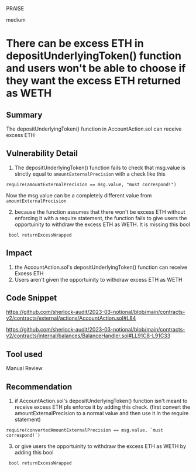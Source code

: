 PRAISE

medium

# There can be excess ETH in depositUnderlyingToken() function and users won't be able to choose if they want the excess ETH returned as WETH

## Summary
The depositUnderlyingToken() function in AccountAction.sol can receive excess ETH

## Vulnerability Detail
1. The depositUnderlyingToken() function fails to check that msg.value is strictly equal to `amountExternalPrecision` with a check like this
```solidity
require(amountExternalPrecision == msg.value, "must correspond!")
```
Now the msg.value can be a completely different value from `amountExternalPrecision`


2. because the function assumes that there won't be excess ETH without enforcing it with a require statement, the function fails to give users the opportuinity to withdraw the excess ETH as WETH.
It is missing this bool
```solidity
 bool returnExcessWrapped
```
## Impact
1. the AccountAction.sol's depositUnderlyingToken() function can receive Excess ETH
2. Users aren't given the opportuinity to withdraw excess ETH as WETH

## Code Snippet
https://github.com/sherlock-audit/2023-03-notional/blob/main/contracts-v2/contracts/external/actions/AccountAction.sol#L84

https://github.com/sherlock-audit/2023-03-notional/blob/main/contracts-v2/contracts/internal/balances/BalanceHandler.sol#LL91C8-L91C33
## Tool used

Manual Review

## Recommendation
1. if AccountAction.sol's depositUnderlyingToken() function isn't meant to receive excess ETH pls enforce it by adding this check. (first convert the amountExternalPrecision to a normal value and then use it in the require statement)

```solidity
require(convertedAmountExternalPrecision == msg.value, `must correspond!`)
```

3. or give users the opportuinity to withdraw the excess ETH as WETH by adding this bool
```solidity
 bool returnExcessWrapped
```